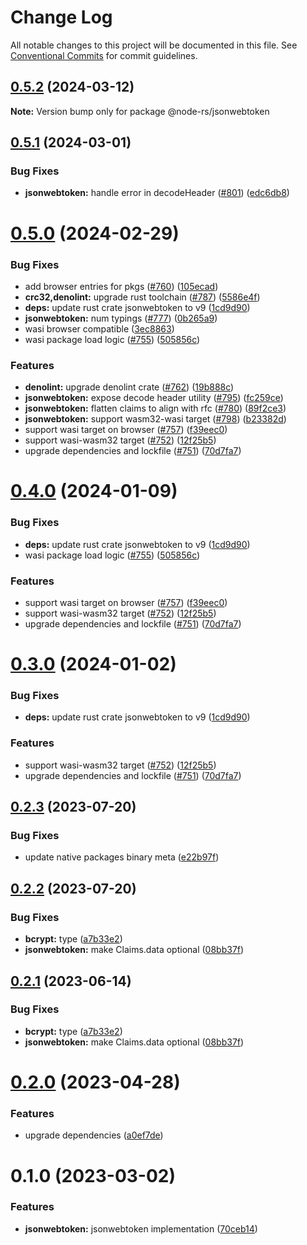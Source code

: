 # Change Log

All notable changes to this project will be documented in this file.
See [Conventional Commits](https://conventionalcommits.org) for commit guidelines.

## [0.5.2](https://github.com/napi-rs/node-rs/compare/@node-rs/jsonwebtoken@0.5.1...@node-rs/jsonwebtoken@0.5.2) (2024-03-12)

**Note:** Version bump only for package @node-rs/jsonwebtoken

## [0.5.1](https://github.com/napi-rs/node-rs/compare/@node-rs/jsonwebtoken@0.5.0...@node-rs/jsonwebtoken@0.5.1) (2024-03-01)

### Bug Fixes

- **jsonwebtoken:** handle error in decodeHeader ([#801](https://github.com/napi-rs/node-rs/issues/801)) ([edc6db8](https://github.com/napi-rs/node-rs/commit/edc6db8772b99080384a47d2546e9315adcfa4f4))

# [0.5.0](https://github.com/napi-rs/node-rs/compare/@node-rs/jsonwebtoken@0.2.3...@node-rs/jsonwebtoken@0.5.0) (2024-02-29)

### Bug Fixes

- add browser entries for pkgs ([#760](https://github.com/napi-rs/node-rs/issues/760)) ([105ecad](https://github.com/napi-rs/node-rs/commit/105ecad99b5ce1a270b8e885e5a56c139db2f119))
- **crc32,denolint:** upgrade rust toolchain ([#787](https://github.com/napi-rs/node-rs/issues/787)) ([5586e4f](https://github.com/napi-rs/node-rs/commit/5586e4face711d9fd73f8f6b262d6a3537ce6ce0))
- **deps:** update rust crate jsonwebtoken to v9 ([1cd9d90](https://github.com/napi-rs/node-rs/commit/1cd9d90206039e354b10f8033ff40fb247ee9dee))
- **jsonwebtoken:** num typings ([#777](https://github.com/napi-rs/node-rs/issues/777)) ([0b265a9](https://github.com/napi-rs/node-rs/commit/0b265a955b55e013833d540b3f5861c4c20e993f))
- wasi browser compatible ([3ec8863](https://github.com/napi-rs/node-rs/commit/3ec88636fd32f5dc1357f7259267ff9823dfd80d))
- wasi package load logic ([#755](https://github.com/napi-rs/node-rs/issues/755)) ([505856c](https://github.com/napi-rs/node-rs/commit/505856c4f9cb4c1f07e008f7f0dee41e7285a817))

### Features

- **denolint:** upgrade denolint crate ([#762](https://github.com/napi-rs/node-rs/issues/762)) ([19b888c](https://github.com/napi-rs/node-rs/commit/19b888c2bd5c474c7ddded82e3e4dc680f056ef2))
- **jsonwebtoken:** expose decode header utility ([#795](https://github.com/napi-rs/node-rs/issues/795)) ([fc259ce](https://github.com/napi-rs/node-rs/commit/fc259ce0dc3feba9376bf5da2f8f494b84bb3de0))
- **jsonwebtoken:** flatten claims to align with rfc ([#780](https://github.com/napi-rs/node-rs/issues/780)) ([89f2ce3](https://github.com/napi-rs/node-rs/commit/89f2ce3e63e02123872bc8bc105060a4182e74d0))
- **jsonwebtoken:** support wasm32-wasi target ([#798](https://github.com/napi-rs/node-rs/issues/798)) ([b23382d](https://github.com/napi-rs/node-rs/commit/b23382db8a1e645f44d65f2232265e36eb6bc4c8))
- support wasi target on browser ([#757](https://github.com/napi-rs/node-rs/issues/757)) ([f39eec0](https://github.com/napi-rs/node-rs/commit/f39eec00c7322a26c1836cf1a19c11c9a9d53ef6))
- support wasi-wasm32 target ([#752](https://github.com/napi-rs/node-rs/issues/752)) ([12f25b5](https://github.com/napi-rs/node-rs/commit/12f25b5a5e09a01c832e4d26084acf4ddbd730b9))
- upgrade dependencies and lockfile ([#751](https://github.com/napi-rs/node-rs/issues/751)) ([70d7fa7](https://github.com/napi-rs/node-rs/commit/70d7fa72262c6e547950b30daa2d03583a1b04bd))

# [0.4.0](https://github.com/napi-rs/node-rs/compare/@node-rs/jsonwebtoken@0.2.3...@node-rs/jsonwebtoken@0.4.0) (2024-01-09)

### Bug Fixes

- **deps:** update rust crate jsonwebtoken to v9 ([1cd9d90](https://github.com/napi-rs/node-rs/commit/1cd9d90206039e354b10f8033ff40fb247ee9dee))
- wasi package load logic ([#755](https://github.com/napi-rs/node-rs/issues/755)) ([505856c](https://github.com/napi-rs/node-rs/commit/505856c4f9cb4c1f07e008f7f0dee41e7285a817))

### Features

- support wasi target on browser ([#757](https://github.com/napi-rs/node-rs/issues/757)) ([f39eec0](https://github.com/napi-rs/node-rs/commit/f39eec00c7322a26c1836cf1a19c11c9a9d53ef6))
- support wasi-wasm32 target ([#752](https://github.com/napi-rs/node-rs/issues/752)) ([12f25b5](https://github.com/napi-rs/node-rs/commit/12f25b5a5e09a01c832e4d26084acf4ddbd730b9))
- upgrade dependencies and lockfile ([#751](https://github.com/napi-rs/node-rs/issues/751)) ([70d7fa7](https://github.com/napi-rs/node-rs/commit/70d7fa72262c6e547950b30daa2d03583a1b04bd))

# [0.3.0](https://github.com/napi-rs/node-rs/compare/@node-rs/jsonwebtoken@0.2.3...@node-rs/jsonwebtoken@0.3.0) (2024-01-02)

### Bug Fixes

- **deps:** update rust crate jsonwebtoken to v9 ([1cd9d90](https://github.com/napi-rs/node-rs/commit/1cd9d90206039e354b10f8033ff40fb247ee9dee))

### Features

- support wasi-wasm32 target ([#752](https://github.com/napi-rs/node-rs/issues/752)) ([12f25b5](https://github.com/napi-rs/node-rs/commit/12f25b5a5e09a01c832e4d26084acf4ddbd730b9))
- upgrade dependencies and lockfile ([#751](https://github.com/napi-rs/node-rs/issues/751)) ([70d7fa7](https://github.com/napi-rs/node-rs/commit/70d7fa72262c6e547950b30daa2d03583a1b04bd))

## [0.2.3](https://github.com/napi-rs/node-rs/compare/@node-rs/jsonwebtoken@0.2.2...@node-rs/jsonwebtoken@0.2.3) (2023-07-20)

### Bug Fixes

- update native packages binary meta ([e22b97f](https://github.com/napi-rs/node-rs/commit/e22b97f00c568d21a001df432136db51843edf80))

## [0.2.2](https://github.com/napi-rs/node-rs/compare/@node-rs/jsonwebtoken@0.2.0...@node-rs/jsonwebtoken@0.2.2) (2023-07-20)

### Bug Fixes

- **bcrypt:** type ([a7b33e2](https://github.com/napi-rs/node-rs/commit/a7b33e2e9eee498a25bea34d6d95930d91aa7fd7))
- **jsonwebtoken:** make Claims.data optional ([08bb37f](https://github.com/napi-rs/node-rs/commit/08bb37fea139a5cceee2088e7a6595aeaae2b525))

## [0.2.1](https://github.com/napi-rs/node-rs/compare/@node-rs/jsonwebtoken@0.2.0...@node-rs/jsonwebtoken@0.2.1) (2023-06-14)

### Bug Fixes

- **bcrypt:** type ([a7b33e2](https://github.com/napi-rs/node-rs/commit/a7b33e2e9eee498a25bea34d6d95930d91aa7fd7))
- **jsonwebtoken:** make Claims.data optional ([08bb37f](https://github.com/napi-rs/node-rs/commit/08bb37fea139a5cceee2088e7a6595aeaae2b525))

# [0.2.0](https://github.com/napi-rs/node-rs/compare/@node-rs/jsonwebtoken@0.1.0...@node-rs/jsonwebtoken@0.2.0) (2023-04-28)

### Features

- upgrade dependencies ([a0ef7de](https://github.com/napi-rs/node-rs/commit/a0ef7deb79e15dbe860c02fca21bc00dbc80de00))

# 0.1.0 (2023-03-02)

### Features

- **jsonwebtoken:** jsonwebtoken implementation ([70ceb14](https://github.com/napi-rs/node-rs/commit/70ceb14a0b56e8e8b610fc3a378c08dc36b6a0c7))
